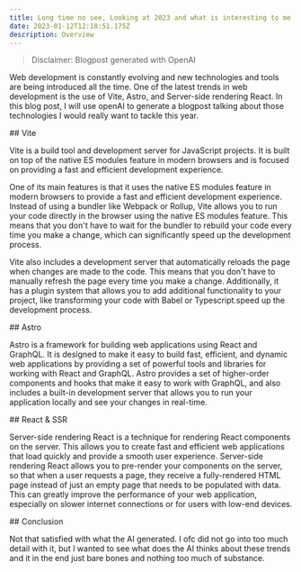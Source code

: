 ```yaml
---
title: Long time no see, Looking at 2023 and what is interesting to me
date: 2023-01-12T12:18:51.175Z
description: Overview
---
```

> ﻿Disclaimer: Blogpost generated with OpenAI 

Web development is constantly evolving and new technologies and tools are being introduced all the time. One of the latest trends in web development is the use of Vite, Astro, and Server-side rendering React. In this blog post, I will use openAI to generate a blogpost talking about those technologies I would really want to tackle this year. 


#﻿# Vite

Vite is a build tool and development server for JavaScript projects. It is built on top of the native ES modules feature in modern browsers and is focused on providing a fast and efficient development experience.

One of its main features is that it uses the native ES modules feature in modern browsers to provide a fast and efficient development experience. Instead of using a bundler like Webpack or Rollup, Vite allows you to run your code directly in the browser using the native ES modules feature. This means that you don't have to wait for the bundler to rebuild your code every time you make a change, which can significantly speed up the development process.

Vite also includes a development server that automatically reloads the page when changes are made to the code. This means that you don't have to manually refresh the page every time you make a change. Additionally, it has a plugin system that allows you to add additional functionality to your project, like transforming your code with Babel or Typescript.speed up the development process.

##﻿ Astro

Astro is a framework for building web applications using React and GraphQL. It is designed to make it easy to build fast, efficient, and dynamic web applications by providing a set of powerful tools and libraries for working with React and GraphQL. Astro provides a set of higher-order components and hooks that make it easy to work with GraphQL, and also includes a built-in development server that allows you to run your application locally and see your changes in real-time.

#﻿# React & SSR 

Server-side rendering React is a technique for rendering React components on the server. This allows you to create fast and efficient web applications that load quickly and provide a smooth user experience. Server-side rendering React allows you to pre-render your components on the server, so that when a user requests a page, they receive a fully-rendered HTML page instead of just an empty page that needs to be populated with data. This can greatly improve the performance of your web application, especially on slower internet connections or for users with low-end devices.

#﻿# Conclusion

N﻿ot that satisfied with what the AI generated. I ofc did not go into too much detail with it, but I wanted to see what does the AI thinks about these trends  and it in the end just bare bones and nothing too much of substance.